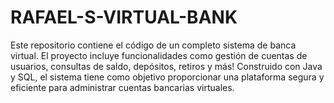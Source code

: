 # RAFAEL-S-VIRTUAL-BANK
Este repositorio contiene el código de un completo sistema de banca virtual. El proyecto incluye funcionalidades como gestión de cuentas de usuarios, consultas de saldo, depósitos, retiros y más! Construido con Java y SQL, el sistema tiene como objetivo proporcionar una plataforma segura y eficiente para administrar cuentas bancarias virtuales.
